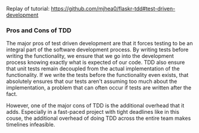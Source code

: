 Replay of tutorial: https://github.com/mjhea0/flaskr-tdd#test-driven-development

### Pros and Cons of TDD

The major pros of test driven development are that it forces testing to be an integral part of the software development process. By writing tests before writing the functionality, we ensure that we go into the development process knowing exactly what is expected of our code. TDD also ensure that unit tests remain decoupled from the actual implementation of the functionality. If we write the tests before the functionality even exists, that absolutely ensures that our tests aren't assuming too much about the implementation, a problem that can often occur if tests are written after the fact.

However, one of the major cons of TDD is the additional overhead that it adds. Especially in a fast-paced project with tight deadlines like in this couse, the additional overhead of doing TDD across the entire team makes timelines infeasible.